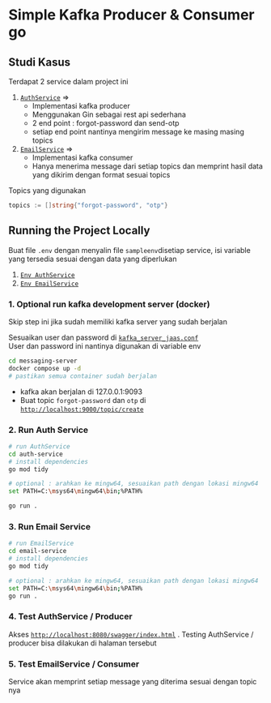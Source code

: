 # Simple Kafka Producer & Consumer go

## Studi Kasus

Terdapat 2 service dalam project ini

1. [`AuthService`](/auth-service) =>
   - Implementasi kafka producer
   - Menggunakan Gin sebagai rest api sederhana
   - 2 end point : forgot-password dan send-otp
   - setiap end point nantinya mengirim message ke masing masing topics
2. [`EmailService`](/email-service) =>
   - Implementasi kafka consumer
   - Hanya menerima message dari setiap topics dan memprint hasil data yang dikirim dengan format sesuai topics

Topics yang digunakan

```go
topics := []string{"forgot-password", "otp"}
```

## Running the Project Locally

Buat file `.env` dengan menyalin file `sampleenv`disetiap service, isi variable yang tersedia sesuai dengan data yang diperlukan

1. [`Env AuthService`](/auth-service/sampleenv)
2. [`Env EmailService`](/email-service/sampleenv)

### 1. Optional run kafka development server (docker)

Skip step ini jika sudah memiliki kafka server yang sudah berjalan

Sesuaikan user dan password di [`kafka_server_jaas.conf`](/messaging-server/kafka_server_jaas.conf)<br>
User dan password ini nantinya digunakan di variable env

```bash
cd messaging-server
docker compose up -d
# pastikan semua container sudah berjalan
```

- kafka akan berjalan di 127.0.0.1:9093
- Buat topic `forgot-password` dan `otp` di [`http://localhost:9000/topic/create`](http://localhost:9000/topic/create)

### 2. Run Auth Service

```bash
# run AuthService
cd auth-service
# install dependencies
go mod tidy

# optional : arahkan ke mingw64, sesuaikan path dengan lokasi mingw64
set PATH=C:\msys64\mingw64\bin;%PATH%

go run .
```

### 3. Run Email Service

```bash
# run EmailService
cd email-service
# install dependencies
go mod tidy

# optional : arahkan ke mingw64, sesuaikan path dengan lokasi mingw64
set PATH=C:\msys64\mingw64\bin;%PATH%
go run .
```

### 4. Test AuthService / Producer

Akses [`http://localhost:8080/swagger/index.html`](http://localhost:8080/swagger/index.html) . Testing AuthService / producer bisa dilakukan di halaman tersebut

### 5. Test EmailService / Consumer

Service akan memprint setiap message yang diterima sesuai dengan topic nya
